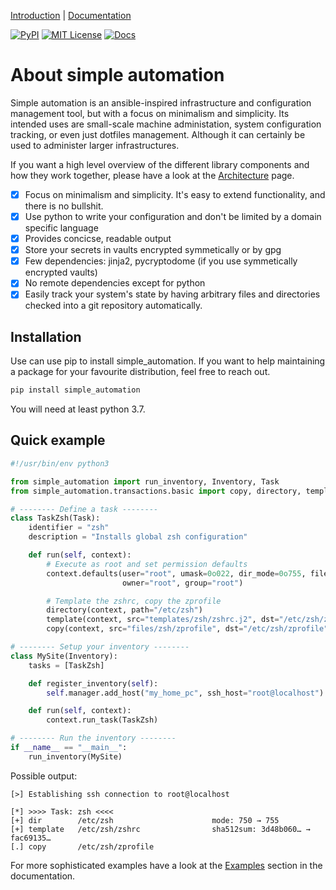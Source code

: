 [Introduction](https://simple_automation.oddlama.org/en/latest/contents/introduction.html) \|
[Documentation](https://simple_automation.oddlama.org/en/latest)

[![PyPI](https://img.shields.io/pypi/v/simple_automation.svg)](https://pypi.org/pypi/simple_automation/)
[![MIT License](https://img.shields.io/badge/license-MIT-blue.svg)](./LICENSE)
[![Docs](https://readthedocs.org/projects/simple_automation/badge/?version=latest)](https://simple_automation.oddlama.org/en/latest/?badge=latest)

# About simple automation

Simple automation is an ansible-inspired infrastructure and configuration management tool,
but with a focus on minimalism and simplicity. Its intended uses are small-scale machine administation, system configuration tracking,
or even just dotfiles management. Although it can certainly be used to administer larger
infrastructures.

If you want a high level overview of the different library components
and how they work together, please have a look at the [Architecture](https://simple_automation.oddlama.org/simple_automation/en/latest/api/architecture.html) page.

- [x] Focus on minimalism and simplicity. It's easy to extend functionality, and there is no bullshit.
- [x] Use python to write your configuration and don't be limited by a domain specific language
- [x] Provides concicse, readable output
- [x] Store your secrets in vaults encrypted symmetically or by gpg
- [x] Few dependencies: jinja2, pycryptodome (if you use symmetically encrypted vaults)
- [x] No remote dependencies except for python
- [x] Easily track your system's state by having arbitrary files and directories checked into a git repository automatically.

## Installation

Use can use pip to install simple_automation. If you want to help maintaining a package
for your favourite distribution, feel free to reach out.

```bash
pip install simple_automation
```

You will need at least python 3.7.

## Quick example

```python
#!/usr/bin/env python3

from simple_automation import run_inventory, Inventory, Task
from simple_automation.transactions.basic import copy, directory, template

# -------- Define a task --------
class TaskZsh(Task):
    identifier = "zsh"
    description = "Installs global zsh configuration"

    def run(self, context):
        # Execute as root and set permission defaults
        context.defaults(user="root", umask=0o022, dir_mode=0o755, file_mode=0o644,
                         owner="root", group="root")

        # Template the zshrc, copy the zprofile
        directory(context, path="/etc/zsh")
        template(context, src="templates/zsh/zshrc.j2", dst="/etc/zsh/zshrc")
        copy(context, src="files/zsh/zprofile", dst="/etc/zsh/zprofile")

# -------- Setup your inventory --------
class MySite(Inventory):
    tasks = [TaskZsh]

    def register_inventory(self):
        self.manager.add_host("my_home_pc", ssh_host="root@localhost")

    def run(self, context):
        context.run_task(TaskZsh)

# -------- Run the inventory --------
if __name__ == "__main__":
    run_inventory(MySite)
```

Possible output:
```
[>] Establishing ssh connection to root@localhost

[*] >>>> Task: zsh <<<<
[+] dir        /etc/zsh                      mode: 750 → 755
[+] template   /etc/zsh/zshrc                sha512sum: 3d48b060… → fac69135…
[.] copy       /etc/zsh/zprofile
```

For more sophisticated examples have a look at the [Examples](https://simple_automation.oddlama.org/en/latest/contents/examples.html) section in the
documentation.
